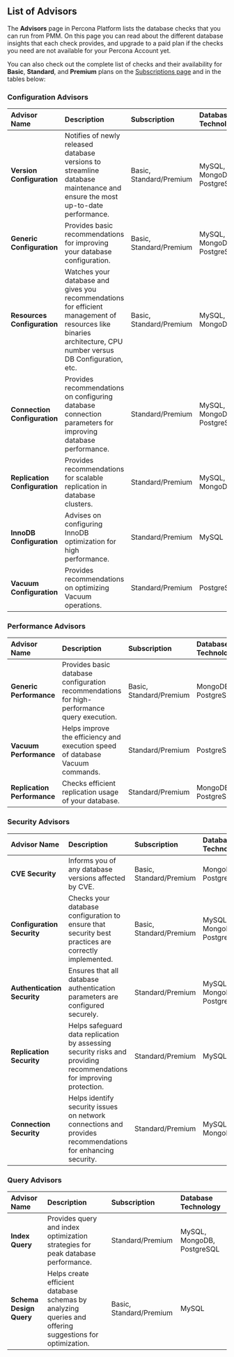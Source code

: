
## List of Advisors

The **Advisors** page in Percona Platform lists the database checks that you can run from PMM. 
On this page you can read about the different database insights that each check provides, and upgrade to a paid plan if the checks you need are not available for your Percona Account yet.  

You can also check out the complete list of checks and their availability for **Basic**, **Standard**, and **Premium** plans on the [Subscriptions page](https://www.percona.com/software/percona-platform/subscription) and in the tables below:


### Configuration Advisors

| Advisor Name | Description | Subscription | Database Technology|
| :--------- | :---------- | :--- |:--- |
| **Version Configuration** | Notifies of newly released database versions to streamline database maintenance and ensure the most up-to-date performance. |Basic, Standard/Premium | MySQL, MongoDB, PostgreSQL|
| **Generic Configuration** | Provides basic recommendations for improving your database configuration.   | Basic, Standard/Premium |MySQL, MongoDB, PostgreSQL| 
| **Resources Configuration** | Watches your database and gives you recommendations for efficient management of resources like binaries architecture, CPU number versus DB Configuration, etc. | Basic, Standard/Premium | MySQL, MongoDB|
| **Connection Configuration** |Provides recommendations on configuring database connection parameters for improving database performance.  | Standard/Premium |MySQL, MongoDB, PostgreSQL|
| **Replication Configuration** | Provides recommendations for scalable replication in database clusters. | Standard/Premium | MySQL, MongoDB|
| **InnoDB Configuration** | Advises on configuring InnoDB optimization for high performance. | Standard/Premium | MySQL|
| **Vacuum Configuration** | Provides recommendations on optimizing Vacuum operations. | Standard/Premium | PostgreSQL|

### Performance Advisors

| Advisor Name | Description | Subscription | Database Technology|
| :--------- | :---------- | :--- |:--- |
| **Generic Performance** | Provides basic database configuration recommendations for high-performance query execution. | Basic, Standard/Premium | MongoDB, PostgreSQL|
| **Vacuum Performance** | Helps improve the efficiency and execution speed of database Vacuum commands. |  Standard/Premium | PostgreSQL|
| **Replication Performance** |Checks efficient replication usage of your database. | Standard/Premium | MongoDB, PostgreSQL|


### Security Advisors
| Advisor Name | Description | Subscription | Database Technology|
| :--------- | :---------- | :--- |:--- |
| **CVE Security** | Informs you of any database versions affected by CVE. |Basic, Standard/Premium | MongoDB, PostgreSQL |
| **Configuration Security** | Checks your database configuration to ensure that security best practices are correctly implemented.  | Basic, Standard/Premium |MySQL, MongoDB, PostgreSQL|
| **Authentication Security** | Ensures that all database authentication parameters are configured securely. | Standard/Premium |MySQL, MongoDB, PostgreSQL|
| **Replication Security** | Helps safeguard data replication by assessing security risks and providing recommendations for improving protection. | Standard/Premium |MySQL|
| **Connection Security** | Helps identify security issues on network connections and provides recommendations for enhancing security. | Standard/Premium |MySQL, MongoDB|

### Query Advisors
| Advisor Name | Description | Subscription | Database Technology|
| :--------- | :---------- | :--- |:--- |
| **Index Query** | Provides query and index optimization strategies for peak database performance. | Standard/Premium | MySQL, MongoDB, PostgreSQL |
| **Schema Design Query** | Helps create efficient database schemas by analyzing queries and offering suggestions for optimization. | Basic, Standard/Premium |MySQL|
